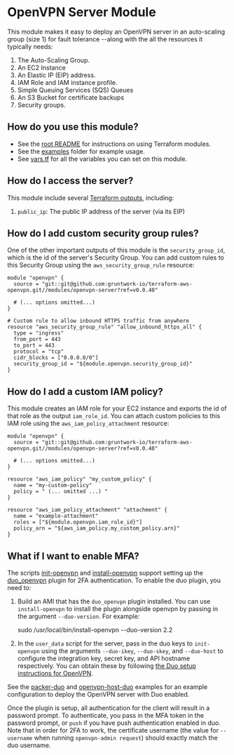 # OpenVPN Server Module

This module makes it easy to deploy an OpenVPN server in an auto-scaling group (size 1) for fault tolerance --along with the all the resources it typically needs:

1. The Auto-Scaling Group.
1. An EC2 Instance
1. An Elastic IP (EIP) address.
1. IAM Role and IAM instance profile.
1. Simple Queuing Services (SQS) Queues
1. An S3 Bucket for certificate backups
1. Security groups.

## How do you use this module?

* See the [root README](/README.md) for instructions on using Terraform modules.
* See the [examples](/examples) folder for example usage.
* See [vars.tf](./vars.tf) for all the variables you can set on this module.

## How do I access the server?

This module include several [Terraform outputs](https://www.terraform.io/intro/getting-started/outputs.html),
including:

1. `public_ip`: The public IP address of the server (via its EIP)

## How do I add custom security group rules?

One of the other important outputs of this module is the `security_group_id`, which is the id of the server's Security
Group. You can add custom rules to this Security Group using the `aws_security_group_rule` resource:

```hcl
module "openvpn" {
  source = "git::git@github.com:gruntwork-io/terraform-aws-openvpn.git//modules/openvpn-server?ref=v0.0.40"

  # (... options omitted...)
}

# Custom rule to allow inbound HTTPS traffic from anywhere
resource "aws_security_group_rule" "allow_inbound_https_all" {
  type = "ingress"
  from_port = 443
  to_port = 443
  protocol = "tcp"
  cidr_blocks = ["0.0.0.0/0"]
  security_group_id = "${module.openvpn.security_group_id}"
}
```

## How do I add a custom IAM policy?

This module creates an IAM role for your EC2 instance and exports the id of that role as the output `iam_role_id`. You
can attach custom policies to this IAM role using the `aws_iam_policy_attachment` resource:

```hcl
module "openvpn" {
  source = "git::git@github.com:gruntwork-io/terraform-aws-openvpn.git//modules/openvpn-server?ref=v0.0.40"

  # (... options omitted...)
}

resource "aws_iam_policy" "my_custom_policy" {
  name = "my-custom-policy"
  policy = " (... omitted ...) "
}

resource "aws_iam_policy_attachment" "attachment" {
  name = "example-attachment"
  roles = ["${module.openvpn.iam_role_id}"]
  policy_arn = "${aws_iam_policy.my_custom_policy.arn}"
}
```

## What if I want to enable MFA?

The scripts [init-openvpn](../init-openvpn) and [install-openvpn](../install-openvpn) support setting up the
[duo_openvpn](https://github.com/duosecurity/duo_openvpn) plugin for 2FA authentication. To enable the duo plugin, you
need to:

1. Build an AMI that has the `duo_openvpn` plugin installed. You can use `install-openvpn` to install the plugin
   alongside openvpn by passing in the argument `--duo-version`. For example:

     sudo /usr/local/bin/install-openvpn --duo-version 2.2

1. In the `user_data` script for the server, pass in the duo keys to `init-openvpn` using the arguments `--duo-ikey`,
   `--duo-skey`, and `--duo-host` to configure the integration key, secret key, and API hostname respectively. You can
   obtain these by following [the Duo setup instructions for OpenVPN](https://duo.com/docs/openvpn).

See the [packer-duo](../examples/packer-duo) and [openvpn-host-duo](../examples/openvpn-host-duo) examples for an
example configuration to deploy the OpenVPN server with Duo enabled.

Once the plugin is setup, all authentication for the client will result in a password prompt. To authenticate, you pass
in the MFA token in the password prompt, or `push` if you have push authentication enabled in duo. Note that in order
for 2FA to work, the certificate username (the value for `--username` when running `openvpn-admin request`) should
exactly match the duo username.
